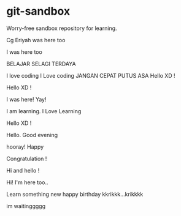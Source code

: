 # git-sandbox
Worry-free sandbox repository for learning.

Cg Eriyah was here too

I was here too

BELAJAR SELAGI TERDAYA

I love coding
I Love coding
JANGAN CEPAT PUTUS ASA
Hello XD !

Hello XD !

I was here! Yay!

I am learning.
I Love Learning

Hello XD !

Hello. Good evening

hooray!
Happy

Congratulation !

Hi and hello !

Hi! I'm here too..

Learn something new
happy birthday
kkrikkk...krikkkk

im waitinggggg
